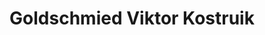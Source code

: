---
title: "Goldschmied Viktor Kostruik"
url: /augsburg/goldschmied-viktor-kostruik/
shop: Schmuck
---